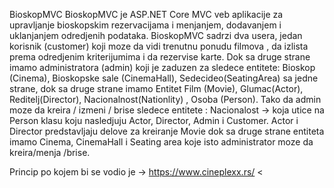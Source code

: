 BioskopMVC 
BioskopMVC je ASP.NET Core MVC veb aplikacije za upravljanje bioskopskim rezervacijama i menjanjem, dodavanjem i uklanjanjem odredjenih podataka. 
BioskopMVC sadrzi dva usera, jedan korisnik (customer) koji moze da vidi trenutnu ponudu filmova , da izlista prema odredjenim kriterijumima i da rezervise karte. Dok sa druge strane imamo administratora (admin) koji je zaduzen za sledece entitete: Bioskop (Cinema), Bioskopske sale (CinemaHall), 
Sedecideo(SeatingArea)  sa jedne strane, dok sa druge strane imamo Entitet Film (Movie), Glumac(Actor), Reditelj(Director), Nacionalnost(Nationlity) , Osoba (Person). Tako da admin moze da kreira / izmeni / brise sledece entitete  : Nacionalost -> koja utice na Person klasu 
koju nasledjuju Actor, Director, Admin i Customer. Actor i Director predstavljaju delove za kreiranje Movie dok sa druge strane entiteta imamo Cinema, CinemaHall i Seating area koje isto administrator moze da kreira/menja /brise. 

Princip po kojem bi se vodio je -> https://www.cineplexx.rs/ < 

